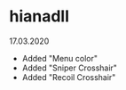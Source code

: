 # hianadll
 
17.03.2020

- Added "Menu color"
- Added "Sniper Crosshair"
- Added "Recoil Crosshair"
